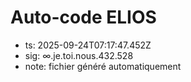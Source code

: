 # Auto-code ELIOS
- ts: 2025-09-24T07:17:47.452Z
- sig: ∞.je.toi.nous.432.528
- note: fichier généré automatiquement